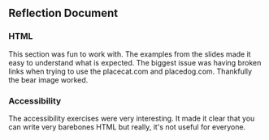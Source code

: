 ## Reflection Document

### HTML

This section was fun to work with. The examples from the slides made it easy to understand what is expected. The biggest issue was having broken links when trying to use the placecat.com and placedog.com. Thankfully the bear image worked.

### Accessibility

The accessibility exercises were very interesting. It made it clear that you can write very barebones HTML but really, it's not useful for everyone.
